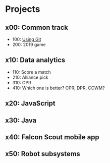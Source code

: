 # Projects

## x00: Common track

- 100: [Using Git](using_git.md)
- 200: 2019 game

## x10: Data analytics

- 110: Score a match
- 210: Alliance pick
- 310: OPR
- 410: Which one is better? OPR, DPR, CCWM?

## x20: JavaScript

## x30: Java

## x40: Falcon Scout mobile app

## x50: Robot subsystems
